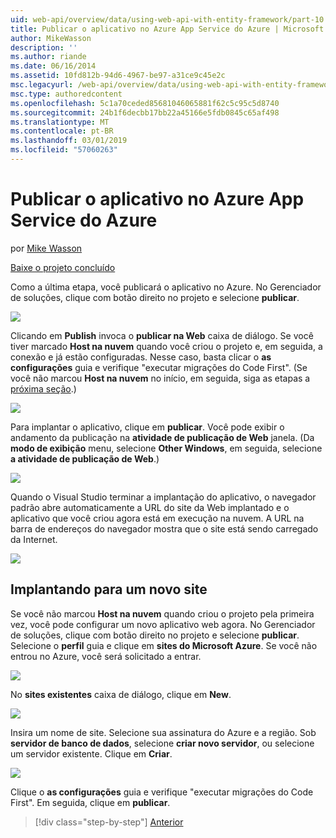 ```yaml
---
uid: web-api/overview/data/using-web-api-with-entity-framework/part-10
title: Publicar o aplicativo no Azure App Service do Azure | Microsoft Docs
author: MikeWasson
description: ''
ms.author: riande
ms.date: 06/16/2014
ms.assetid: 10fd812b-94d6-4967-be97-a31ce9c45e2c
msc.legacyurl: /web-api/overview/data/using-web-api-with-entity-framework/part-10
msc.type: authoredcontent
ms.openlocfilehash: 5c1a70ceded85681046065881f62c5c95c5d8740
ms.sourcegitcommit: 24b1f6decbb17bb22a45166e5fdb0845c65af498
ms.translationtype: MT
ms.contentlocale: pt-BR
ms.lasthandoff: 03/01/2019
ms.locfileid: "57060263"
---
```

<a name="publish-the-app-to-azure-azure-app-service"></a>Publicar o aplicativo no Azure App Service do Azure
====================
por [Mike Wasson](https://github.com/MikeWasson)

[Baixe o projeto concluído](https://github.com/MikeWasson/BookService)

Como a última etapa, você publicará o aplicativo no Azure. No Gerenciador de soluções, clique com botão direito no projeto e selecione **publicar**.

![](part-10/_static/image1.png)

Clicando em **Publish** invoca o **publicar na Web** caixa de diálogo. Se você tiver marcado **Host na nuvem** quando você criou o projeto e, em seguida, a conexão e já estão configuradas. Nesse caso, basta clicar o **as configurações** guia e verifique &quot;executar migrações do Code First&quot;. (Se você não marcou **Host na nuvem** no início, em seguida, siga as etapas a [próxima seção](#new-website).)

[![](part-10/_static/image3.png)](part-10/_static/image2.png)

Para implantar o aplicativo, clique em **publicar**. Você pode exibir o andamento da publicação na **atividade de publicação de Web** janela. (Da **modo de exibição** menu, selecione **Other Windows**, em seguida, selecione **a atividade de publicação de Web**.)

![](part-10/_static/image4.png)

Quando o Visual Studio terminar a implantação do aplicativo, o navegador padrão abre automaticamente a URL do site da Web implantado e o aplicativo que você criou agora está em execução na nuvem. A URL na barra de endereços do navegador mostra que o site está sendo carregado da Internet.

[![](part-10/_static/image6.png)](part-10/_static/image5.png)

<a id="new-website"></a>
## <a name="deploying-to-a-new-website"></a>Implantando para um novo site

Se você não marcou **Host na nuvem** quando criou o projeto pela primeira vez, você pode configurar um novo aplicativo web agora. No Gerenciador de soluções, clique com botão direito no projeto e selecione **publicar**. Selecione o **perfil** guia e clique em **sites do Microsoft Azure**. Se você não entrou no Azure, você será solicitado a entrar.

[![](part-10/_static/image8.png)](part-10/_static/image7.png)

No **sites existentes** caixa de diálogo, clique em **New**.

![](part-10/_static/image9.png)

Insira um nome de site. Selecione sua assinatura do Azure e a região. Sob **servidor de banco de dados**, selecione **criar novo servidor**, ou selecione um servidor existente. Clique em **Criar**.

[![](part-10/_static/image11.png)](part-10/_static/image10.png)

Clique o **as configurações** guia e verifique &quot;executar migrações do Code First&quot;. Em seguida, clique em **publicar**.

> [!div class="step-by-step"]
> [Anterior](part-9.md)
